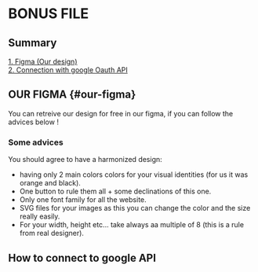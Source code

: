 # BONUS FILE

## Summary

[1. Figma (Our design)](#our-figma)  
[2. Connection with google Oauth API](#googleAPI)

## OUR FIGMA {#our-figma}

You can retreive our design for free in our figma, if you can follow the advices below ! 

### Some advices
You should agree to have a harmonized design: 
- having only 2 main colors colors for your visual identities (for us it was orange and black).
- One button to rule them all + some declinations of this one.
- Only one font family for all the website.
- SVG files for your images as this you can change the color and the size really easily.
- For your width, height etc... take always aa multiple of 8 (this is a rule from real designer).

## How to connect to google API <a id="googleAPI"></a>
